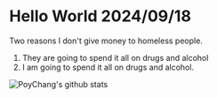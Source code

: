 # Hello World 2024/09/18

Two reasons I don't give money to homeless people.
1) They are going to spend it all on drugs and alcohol
2) I am going to spend it all on drugs and alcohol.

![PoyChang's github stats](https://github-readme-stats.vercel.app/api?username=poychang&show_icons=true&theme=dracula)

